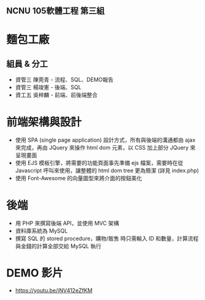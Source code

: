 ## NCNU 105軟體工程 第三組
# 麵包工廠
## 組員 & 分工
- 資管三 陳莞青 - 流程、SQL、DEMO報告
- 資管三 楊竣憲 - 後端、SQL
- 資工五 吳梓麟 - 前端、前後端整合

# 前端架構與設計
- 使用 SPA (single page application) 設計方式，所有與後端的溝通都由 ajax 來完成，再由 JQuery 來操作 html dom 元素，以 CSS 加上部分 JQuery 來呈現畫面
- 使用 EJS 模板引擎，將需要的功能頁面事先準備 ejs 檔案，需要時在從 Javascript 呼叫來使用，讓整體的 html dom tree 更為簡潔 (詳見 index.php)
- 使用 Font-Awesome 的向量圖型來將介面的按鈕美化

# 後端
- 用 PHP 來撰寫後端 API，並使用 MVC 架構
- 資料庫系統為 MySQL
- 撰寫 SQL 的 stored procedure，購物/販售 時只需輸入 ID 和數量，計算流程與金錢的計算全部交給 MySQL 執行

# DEMO 影片
- https://youtu.be/jNV412eZfKM
